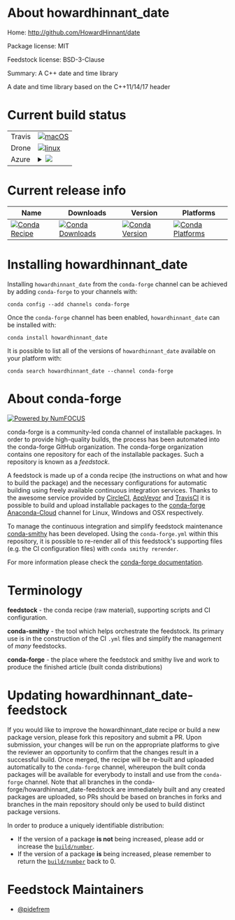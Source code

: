 About howardhinnant_date
========================

Home: http://github.com/HowardHinnant/date

Package license: MIT

Feedstock license: BSD-3-Clause

Summary: A C++ date and time library

A date and time library based on the C++11/14/17 <chrono> header

Current build status
====================


<table><tr>
    <td>Travis</td>
    <td>
      <a href="https://travis-ci.com/conda-forge/howardhinnant_date-feedstock">
        <img alt="macOS" src="https://img.shields.io/travis/com/conda-forge/howardhinnant_date-feedstock/master.svg?label=macOS">
      </a>
    </td>
  </tr><tr>
    <td>Drone</td>
    <td>
      <a href="https://cloud.drone.io/conda-forge/howardhinnant_date-feedstock">
        <img alt="linux" src="https://img.shields.io/drone/build/conda-forge/howardhinnant_date-feedstock/master.svg?label=Linux">
      </a>
    </td>
  </tr>
    
  <tr>
    <td>Azure</td>
    <td>
      <details>
        <summary>
          <a href="https://dev.azure.com/conda-forge/feedstock-builds/_build/latest?definitionId=7855&branchName=master">
            <img src="https://dev.azure.com/conda-forge/feedstock-builds/_apis/build/status/howardhinnant_date-feedstock?branchName=master">
          </a>
        </summary>
        <table>
          <thead><tr><th>Variant</th><th>Status</th></tr></thead>
          <tbody><tr>
              <td>linux</td>
              <td>
                <a href="https://dev.azure.com/conda-forge/feedstock-builds/_build/latest?definitionId=7855&branchName=master">
                  <img src="https://dev.azure.com/conda-forge/feedstock-builds/_apis/build/status/howardhinnant_date-feedstock?branchName=master&jobName=linux&configuration=linux_" alt="variant">
                </a>
              </td>
            </tr><tr>
              <td>linux_aarch64</td>
              <td>
                <a href="https://dev.azure.com/conda-forge/feedstock-builds/_build/latest?definitionId=7855&branchName=master">
                  <img src="https://dev.azure.com/conda-forge/feedstock-builds/_apis/build/status/howardhinnant_date-feedstock?branchName=master&jobName=linux&configuration=linux_aarch64_" alt="variant">
                </a>
              </td>
            </tr><tr>
              <td>linux_ppc64le</td>
              <td>
                <a href="https://dev.azure.com/conda-forge/feedstock-builds/_build/latest?definitionId=7855&branchName=master">
                  <img src="https://dev.azure.com/conda-forge/feedstock-builds/_apis/build/status/howardhinnant_date-feedstock?branchName=master&jobName=linux&configuration=linux_ppc64le_" alt="variant">
                </a>
              </td>
            </tr><tr>
              <td>osx</td>
              <td>
                <a href="https://dev.azure.com/conda-forge/feedstock-builds/_build/latest?definitionId=7855&branchName=master">
                  <img src="https://dev.azure.com/conda-forge/feedstock-builds/_apis/build/status/howardhinnant_date-feedstock?branchName=master&jobName=osx&configuration=osx_" alt="variant">
                </a>
              </td>
            </tr><tr>
              <td>win</td>
              <td>
                <a href="https://dev.azure.com/conda-forge/feedstock-builds/_build/latest?definitionId=7855&branchName=master">
                  <img src="https://dev.azure.com/conda-forge/feedstock-builds/_apis/build/status/howardhinnant_date-feedstock?branchName=master&jobName=win&configuration=win_" alt="variant">
                </a>
              </td>
            </tr>
          </tbody>
        </table>
      </details>
    </td>
  </tr>
</table>

Current release info
====================

| Name | Downloads | Version | Platforms |
| --- | --- | --- | --- |
| [![Conda Recipe](https://img.shields.io/badge/recipe-howardhinnant_date-green.svg)](https://anaconda.org/conda-forge/howardhinnant_date) | [![Conda Downloads](https://img.shields.io/conda/dn/conda-forge/howardhinnant_date.svg)](https://anaconda.org/conda-forge/howardhinnant_date) | [![Conda Version](https://img.shields.io/conda/vn/conda-forge/howardhinnant_date.svg)](https://anaconda.org/conda-forge/howardhinnant_date) | [![Conda Platforms](https://img.shields.io/conda/pn/conda-forge/howardhinnant_date.svg)](https://anaconda.org/conda-forge/howardhinnant_date) |

Installing howardhinnant_date
=============================

Installing `howardhinnant_date` from the `conda-forge` channel can be achieved by adding `conda-forge` to your channels with:

```
conda config --add channels conda-forge
```

Once the `conda-forge` channel has been enabled, `howardhinnant_date` can be installed with:

```
conda install howardhinnant_date
```

It is possible to list all of the versions of `howardhinnant_date` available on your platform with:

```
conda search howardhinnant_date --channel conda-forge
```


About conda-forge
=================

[![Powered by NumFOCUS](https://img.shields.io/badge/powered%20by-NumFOCUS-orange.svg?style=flat&colorA=E1523D&colorB=007D8A)](http://numfocus.org)

conda-forge is a community-led conda channel of installable packages.
In order to provide high-quality builds, the process has been automated into the
conda-forge GitHub organization. The conda-forge organization contains one repository
for each of the installable packages. Such a repository is known as a *feedstock*.

A feedstock is made up of a conda recipe (the instructions on what and how to build
the package) and the necessary configurations for automatic building using freely
available continuous integration services. Thanks to the awesome service provided by
[CircleCI](https://circleci.com/), [AppVeyor](https://www.appveyor.com/)
and [TravisCI](https://travis-ci.com/) it is possible to build and upload installable
packages to the [conda-forge](https://anaconda.org/conda-forge)
[Anaconda-Cloud](https://anaconda.org/) channel for Linux, Windows and OSX respectively.

To manage the continuous integration and simplify feedstock maintenance
[conda-smithy](https://github.com/conda-forge/conda-smithy) has been developed.
Using the ``conda-forge.yml`` within this repository, it is possible to re-render all of
this feedstock's supporting files (e.g. the CI configuration files) with ``conda smithy rerender``.

For more information please check the [conda-forge documentation](https://conda-forge.org/docs/).

Terminology
===========

**feedstock** - the conda recipe (raw material), supporting scripts and CI configuration.

**conda-smithy** - the tool which helps orchestrate the feedstock.
                   Its primary use is in the construction of the CI ``.yml`` files
                   and simplify the management of *many* feedstocks.

**conda-forge** - the place where the feedstock and smithy live and work to
                  produce the finished article (built conda distributions)


Updating howardhinnant_date-feedstock
=====================================

If you would like to improve the howardhinnant_date recipe or build a new
package version, please fork this repository and submit a PR. Upon submission,
your changes will be run on the appropriate platforms to give the reviewer an
opportunity to confirm that the changes result in a successful build. Once
merged, the recipe will be re-built and uploaded automatically to the
`conda-forge` channel, whereupon the built conda packages will be available for
everybody to install and use from the `conda-forge` channel.
Note that all branches in the conda-forge/howardhinnant_date-feedstock are
immediately built and any created packages are uploaded, so PRs should be based
on branches in forks and branches in the main repository should only be used to
build distinct package versions.

In order to produce a uniquely identifiable distribution:
 * If the version of a package **is not** being increased, please add or increase
   the [``build/number``](https://conda.io/docs/user-guide/tasks/build-packages/define-metadata.html#build-number-and-string).
 * If the version of a package **is** being increased, please remember to return
   the [``build/number``](https://conda.io/docs/user-guide/tasks/build-packages/define-metadata.html#build-number-and-string)
   back to 0.

Feedstock Maintainers
=====================

* [@pidefrem](https://github.com/pidefrem/)

